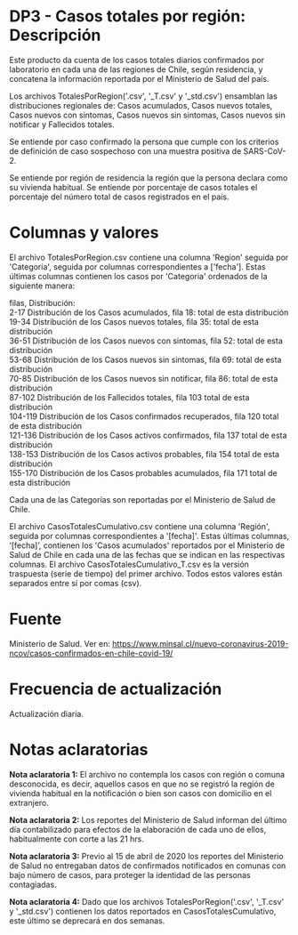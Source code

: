 # DP3 - Casos totales por región: Descripción
Este producto da cuenta de los casos totales diarios confirmados por laboratorio en cada una de las regiones de Chile, según residencia, y concatena la información reportada por el Ministerio de Salud del país. 

Los archivos TotalesPorRegion('.csv', '_T.csv' y '_std.csv') ensamblan las distribuciones regionales de: Casos acumulados, Casos nuevos totales, Casos nuevos con sintomas, Casos nuevos sin sintomas, Casos nuevos sin notificar y Fallecidos totales.

Se entiende por caso confirmado la persona que cumple con los criterios de definición de caso sospechoso con una muestra positiva de SARS-CoV-2.

Se entiende por región de residencia la región que la persona declara como su vivienda habitual. Se entiende por porcentaje de casos totales el porcentaje del número total de casos registrados en el país. 

# Columnas y valores
El archivo TotalesPorRegion.csv contiene una columna 'Region' seguida por 'Categoria', seguida por columnas correspondientes a ['fecha']. 
Estas últimas columnas contienen los casos por 'Categoria' ordenados de la siguiente manera:

filas, Distribución:<br/>
2-17 Distribución de los Casos acumulados, fila 18: total de esta distribución<br/>
19-34 Distribución de los Casos nuevos totales, fila 35: total de esta distribución<br/>
36-51 Distribución de los Casos nuevos con sintomas, fila 52: total de esta distribución<br/>
53-68 Distribución de los Casos nuevos sin sintomas, fila 69: total de esta distribución<br/>
70-85 Distribución de los Casos nuevos sin notificar, fila 86: total de esta distribución<br/>
87-102 Distribución de los Fallecidos totales, fila 103 total de esta distribución<br/>
104-119 Distribución de los Casos confirmados recuperados, fila 120 total de esta distribución<br/>
121-136 Distribución de los Casos activos confirmados, fila 137 total de esta distribución<br/>
138-153 Distribución de los Casos activos probables, fila 154 total de esta distribución<br/>
155-170 Distribución de los Casos probables acumulados, fila 171 total de esta distribución<br/>

Cada una de las Categorías son reportadas por el Ministerio de Salud de Chile.

El archivo CasosTotalesCumulativo.csv contiene una columna 'Región', seguida por columnas correspondientes a '[fecha]'. Estas últimas columnas, ‘[fecha]’, contienen los 'Casos acumulados' reportados por el Ministerio de Salud de Chile en cada una de las fechas que se indican en las respectivas columnas. El archivo CasosTotalesCumulativo_T.csv es la versión traspuesta (serie de tiempo) del primer archivo. Todos estos valores están separados entre sí por comas (csv).

# Fuente
Ministerio de Salud. Ver en:
https://www.minsal.cl/nuevo-coronavirus-2019-ncov/casos-confirmados-en-chile-covid-19/

# Frecuencia de actualización
Actualización diaria. 

# Notas aclaratorias

**Nota aclaratoria 1:** El archivo no contempla los casos con región o comuna desconocida, es decir, aquellos casos en que no se registró la región de vivienda habitual en la notificación o bien son casos con domicilio en el extranjero.

**Nota aclaratoria 2:**  Los reportes del Ministerio de Salud informan del último día contabilizado para efectos de la elaboración de cada uno de ellos, habitualmente con corte a las 21 hrs. 

**Nota aclaratoria 3:** Previo al 15 de abril de 2020 los reportes del Ministerio de Salud no entregaban datos de confirmados notificados en comunas con bajo número de casos, para proteger la identidad de las personas contagiadas. 

**Nota aclaratoria 4:** Dado que los archivos TotalesPorRegion('.csv', '_T.csv' y '_std.csv') contienen los datos reportados en CasosTotalesCumulativo, este último se deprecará en dos semanas.


